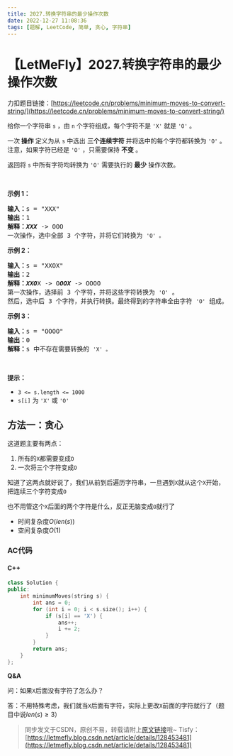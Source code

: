 ```yaml
---
title: 2027.转换字符串的最少操作次数
date: 2022-12-27 11:08:36
tags: [题解, LeetCode, 简单, 贪心, 字符串]
---
```


# 【LetMeFly】2027.转换字符串的最少操作次数

力扣题目链接：[https://leetcode.cn/problems/minimum-moves-to-convert-string/](https://leetcode.cn/problems/minimum-moves-to-convert-string/)

<p>给你一个字符串 <code>s</code> ，由 <code>n</code> 个字符组成，每个字符不是 <code>'X'</code> 就是 <code>'O'</code> 。</p>

<p>一次<strong> 操作</strong> 定义为从 <code>s</code> 中选出 <strong>三个连续字符 </strong>并将选中的每个字符都转换为 <code>'O'</code> 。注意，如果字符已经是 <code>'O'</code> ，只需要保持 <strong>不变</strong> 。</p>

<p>返回将 <code>s</code> 中所有字符均转换为 <code>'O'</code> 需要执行的&nbsp;<strong>最少</strong>&nbsp;操作次数。</p>

<p>&nbsp;</p>

<p><strong>示例 1：</strong></p>

<pre>
<strong>输入：</strong>s = "XXX"
<strong>输出：</strong>1
<strong>解释：<em>XXX</em></strong> -&gt; OOO
一次操作，选中全部 3 个字符，并将它们转换为 <code>'O' 。</code>
</pre>

<p><strong>示例 2：</strong></p>

<pre>
<strong>输入：</strong>s = "XXOX"
<strong>输出：</strong>2
<strong>解释：<em>XXO</em></strong>X -&gt; O<em><strong>OOX</strong></em> -&gt; OOOO
第一次操作，选择前 3 个字符，并将这些字符转换为 <code>'O'</code> 。
然后，选中后 3 个字符，并执行转换。最终得到的字符串全由字符 <code>'O'</code> 组成。</pre>

<p><strong>示例 3：</strong></p>

<pre>
<strong>输入：</strong>s = "OOOO"
<strong>输出：</strong>0
<strong>解释：</strong>s 中不存在需要转换的 <code>'X' 。</code>
</pre>

<p>&nbsp;</p>

<p><strong>提示：</strong></p>

<ul>
	<li><code>3 &lt;= s.length &lt;= 1000</code></li>
	<li><code>s[i]</code> 为 <code>'X'</code> 或 <code>'O'</code></li>
</ul>


    
## 方法一：贪心

这道题主要有两点：

1. 所有的```X```都需要变成```O```
2. 一次将三个字符变成```O```

知道了这两点就好说了，我们从前到后遍历字符串，一旦遇到```X```就从这个```X```开始，把连续三个字符变成```O```

也不用管这个```X```后面的两个字符是什么，反正无脑变成```O```就行了

+ 时间复杂度$O(len(s))$
+ 空间复杂度$O(1)$

### AC代码

#### C++

```cpp
class Solution {
public:
    int minimumMoves(string s) {
        int ans = 0;
        for (int i = 0; i < s.size(); i++) {
            if (s[i] == 'X') {
                ans++;
                i += 2;
            }
        }
        return ans;
    }
};
```

**Q&A**

问：如果```X```后面没有字符了怎么办？

答：不用特殊考虑，我们就当```X```后面有字符，实际上更改```X```前面的字符就行了（题目中说$len(s)\geq3）$

> 同步发文于CSDN，原创不易，转载请附上[原文链接](https://blog.tisfy.eu.org/2022/12/27/LeetCode%202027.%E8%BD%AC%E6%8D%A2%E5%AD%97%E7%AC%A6%E4%B8%B2%E7%9A%84%E6%9C%80%E5%B0%91%E6%93%8D%E4%BD%9C%E6%AC%A1%E6%95%B0/)哦~
> Tisfy：[https://letmefly.blog.csdn.net/article/details/128453481](https://letmefly.blog.csdn.net/article/details/128453481)

